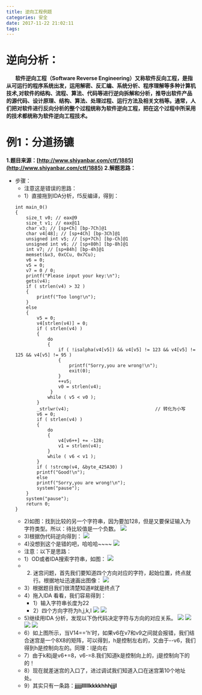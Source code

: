 ```yaml
---
title: 逆向工程例题
categories: 安全
date: 2017-11-22 21:02:11
tags:
---
```

# 逆向分析：
&nbsp;&nbsp;&nbsp;&nbsp;&nbsp;&nbsp;**软件逆向工程（Software Reverse Engineering）又称软件反向工程，是指从可运行的程序系统出发，运用解密、反汇编、系统分析、程序理解等多种计算机技术,对软件的结构、流程、算法、代码等进行逆向拆解和分析，推导出软件产品的源代码、设计原理、结构、算法、处理过程、运行方法及相关文档等。通常，人们把对软件进行反向分析的整个过程统称为软件逆向工程，把在这个过程中所采用的技术都统称为软件逆向工程技术。**<!-- more -->
# 例1：分道扬镳
**1.题目来源：[http://www.shiyanbar.com/ctf/1885](http://www.shiyanbar.com/ctf/1885)**
**2.解题思路：** 
* 步骤：
    * 注意这是错误的思路：
    * 1）直接拖到IDA分析，f5反编译，得到：
	```cpp:
	int main_0()
	{
  		size_t v0; // eax@9
  		size_t v1; // eax@11
  		char v3; // [sp+Ch] [bp-7Ch]@1
  		char v4[48]; // [sp+4Ch] [bp-3Ch]@1
  		unsigned int v5; // [sp+7Ch] [bp-Ch]@1
  		unsigned int v6; // [sp+80h] [bp-8h]@1
  		int v7; // [sp+84h] [bp-4h]@1
  		memset(&v3, 0xCCu, 0x7Cu);
  		v6 = 0;
  		v5 = 0;
  		v7 = 0 / 0;
  		printf("Please input your key:\n");
  		gets(v4);
  		if ( strlen(v4) > 32 )
  		{
    		printf("Too long!\n");
  		}
  		else
  		{
    		v5 = 0;
    		v4[strlen(v4)] = 0;
    		if ( strlen(v4) )
    		{
      			do
      			{
        			if ( !isalpha(v4[v5]) && v4[v5] != 123 && v4[v5] != 125 && v4[v5] != 95 )
        			{
          				printf("Sorry,you are wrong!\n");
          				exit(0);
        			}
        			++v5;
        			v0 = strlen(v4);
     			 }
      			while ( v5 < v0 );
    		}
   			_strlwr(v4);                                // 转化为小写
    		v6 = 0;
   			if ( strlen(v4) )
   			{
      			do
      			{
        			v4[v6++] += -128;
        			v1 = strlen(v4);
      			}
      			while ( v6 < v1 );
    		}
    		if ( !strcmp(v4, &byte_425A30) )
      		printf("Good!\n");
    		else
      		printf("Sorry,you are wrong!\n");
    		system("pause");
  		}
  		system("pause");
  		return 0;
    }
    ```
    * 2)如图：找到比较的另一个字符串，因为要加128，但是又要保证输入为字符类型。所以：待比较值是一个负数。
    ![](https://i.imgur.com/a7iMaJf.png)
    * 3)根据伪代码逆向得到：
    ![](https://i.imgur.com/jkrQkpb.png)
    * 4)没想到这个是错的吧，哈哈哈~~~~
    ![](https://i.imgur.com/iO7IxSO.png)
    * 注意：以下是思路：
    * 1）OD或者IDA搜索字符串，如图：
    ![](https://i.imgur.com/LPvYhk6.png)
    * 2) 迷宫问题，首先我们要知道四个方向对应的字符，起始位置，终点就行。根据地址迅速画出图像：
    ![](https://i.imgur.com/baBOH8U.png)
    * 3）根据题目我们很清楚知道#就是终点了
    * 4）拖入IDA 看看，我们容易得到：
        * 1）输入字符串长度为22
        * 2）四个方向字符为h,j,k,l
        ![](https://i.imgur.com/U4L8AmB.png)
        ![](https://i.imgur.com/ekzxUpJ.png)
    * 5)继续用IDA 分析，发现以下伪代码决定字符与方向的对应关系。
    ![](https://i.imgur.com/wPN4hft.png)
    ![](https://i.imgur.com/27TdHOk.png)
    ![](https://i.imgur.com/tzt4EL5.png)
    ![](https://i.imgur.com/ihtChjz.png)
    * 6）如上图所示，当V14=='h'时，如果v6在v7和v9之间就会报错，我们结合迷宫是一个8X8的矩阵，可以得到，h是控制左右的，又由于--v6，我们得到h是控制向左的。同理：l是向右
    * 7）由于k和j是v6+=8，v6-=8.我们知道k是控制向上的，j是控制向下的的！
    * 8）现在就差迷宫的入口了，进过调试我们知道入口在迷宫第10个地址处。
    * 9）其实只有一条路：**jjjjjlllllkkkkhhhjjjl**